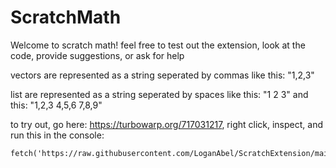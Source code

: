 # ScratchMath

Welcome to scratch math! feel free to test out the extension, look at the code, provide suggestions, or ask for help

vectors are represented as a string seperated by commas like this: "1,2,3"

list are represented as a string seperated by spaces like this: "1 2 3" and this: "1,2,3 4,5,6 7,8,9"

to try out, go here: https://turbowarp.org/717031217, right click, inspect, and run this in the console: 
```
fetch('https://raw.githubusercontent.com/LoganAbel/ScratchExtension/main/Math.js').then(r=>r.text()).then(t=>eval(t))
```
